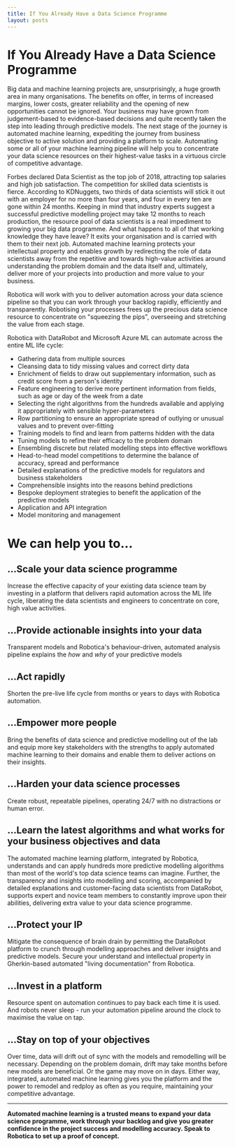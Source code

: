 ```yaml
---
title: If You Already Have a Data Science Programme
layout: posts
---
```


# If You Already Have a Data Science Programme
Big data and machine learning projects are, unsurprisingly, a huge growth area in many organisations. The benefits on offer, in terms of increased margins, lower costs, greater reliability and the opening of new opportunities cannot be ignored.  Your business may have grown from judgement-based to evidence-based decisions and quite recently taken the step into leading through predictive models. The next stage of the journey is automated machine learning, expediting the journey from business objective to active solution and providing a platform to scale.
Automating some or all of your machine learning pipeline will help you to concentrate your data science resources on their highest-value tasks in a virtuous circle of competitive advantage.

Forbes declared Data Scientist as the top job of 2018, attracting top salaries and high job satisfaction.  The competition for skilled data scientists is fierce.  According to KDNuggets, two thirds of data scientists will stick it out with an employer for no more than four years, and four in every ten are gone within 24 months. Keeping in mind that industry experts suggest a successful predictive modelling project may take 12 months to reach production, the resource pool of data scientists is a real impediment to growing your big data programme.
And what happens to all of that working knowledge they have leave? It exits your organisation and is carried with them to their next job.  Automated machine learning protects your intellectual property and enables growth by redirecting the role of data scientists away from the repetitive and towards high-value activities around understanding the problem domain and the data itself and, ultimately, deliver more of your projects into production and more value to your business.

Robotica will work with you to deliver automation across your data science pipeline so that you can work through your backlog rapidly, efficiently and transparently. Robotising your processes frees up the precious data science resource to concentrate on "squeezing the pips", overseeing and stretching the value from each stage.

Robotica with DataRobot and Microsoft Azure ML can automate across the entire ML life cycle:
+ Gathering data from multiple sources
+ Cleansing data to tidy missing values and correct dirty data
+ Enrichment of fields to draw out supplementary information, such as credit score from a person's identity
+ Feature engineering to derive more pertinent information from fields, such as age or day of the week from a date
+ Selecting the right algorithms from the hundreds available and applying it appropriately with sensible hyper-parameters
+ Row partitioning to ensure an appropriate spread of outlying or unusual values and to prevent over-fitting
+ Training models to find and learn from patterns hidden with the data
+ Tuning models to refine their efficacy to the problem domain
+ Ensembling discrete but related modelling steps into effective workflows
+ Head-to-head model competitions to determine the balance of accuracy, spread and performance
+ Detailed explanations of the predictive models for regulators and business stakeholders
+ Comprehensible insights into the reasons behind predictions
+ Bespoke deployment strategies to benefit the application of the predictive models
+ Application and API integration
+ Model monitoring and management

# We can help you to...

## ...Scale your data science programme 
Increase the effective capacity of your existing data science team by investing in a platform that delivers rapid automation across the ML life cycle, liberating the data scientists and engineers to concentrate on core, high value activities.

## ...Provide actionable insights into your data
Transparent models and Robotica's behaviour-driven, automated analysis pipeline explains the _how_ and _why_ of your predictive models

## ...Act rapidly
Shorten the pre-live life cycle from months or years to days with Robotica automation.

## ...Empower more people
Bring the benefits of data science and predictive modelling out of the lab and equip more key stakeholders with the strengths to apply automated machine learning to their domains and enable them to deliver actions on their insights.

## ...Harden your data science processes
Create robust, repeatable pipelines, operating 24/7 with no distractions or human error.  

## ...Learn the latest algorithms and what works for your business objectives and data
The automated machine learning platform, integrated by Robotica, understands and can apply hundreds more predictive modelling algorithms than most of the world's top data science teams can imagine.  Further, the transparency and insights into modelling and scoring, accompanied by detailed explanations and customer-facing data scientists from DataRobot, supports expert and novice team members to constantly improve upon their abilities, delivering extra value to your data science programme.

## ...Protect your IP
Mitigate the consequence of brain drain by permitting the DataRobot platform to crunch through modelling approaches and deliver insights and predictive models.  Secure your understand and intellectual property in Gherkin-based automated "living documentation" from Robotica.

## ...Invest in a platform
Resource spent on automation continues to pay back each time it is used. And robots never sleep - run your automation pipeline around the clock to maximise the value on tap.

## ...Stay on top of your objectives
Over time, data will drift out of sync with the models and remodelling will be necessary.  Depending on the problem domain, drift may take months before new models are beneficial.  Or the game may move on in days.  Either way, integrated, automated machine learning gives you the platform and the power to remodel and redploy as often as you require, maintaining your competitive advantage.
** **
**Automated machine learning is a trusted means to expand your data science programme, work through your backlog and give you greater confidence in the project success and modelling accuracy.  Speak to Robotica to set up a proof of concept.**
